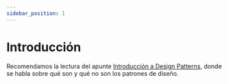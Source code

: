 ```yaml
---
sidebar_position: 1
---
```


# Introducción

Recomendamos la lectura del apunte [Introducción a Design Patterns](https://docs.google.com/document/d/1uXPhuAKXa4wzcIhriFfnI53aB311jOZtcKfTDuiKQ8Y/edit?usp=sharing), donde se habla sobre qué son y qué no son los patrones de diseño. 
